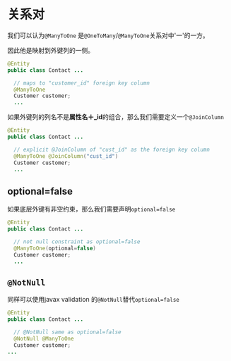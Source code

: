 # 关系对

我们可以认为`@ManyToOne` 是`@OneToMany`/`@ManyToOne`关系对中'一'的一方。

因此他是映射到外键列的一侧。

```java
@Entity
public class Contact ...

  // maps to "customer_id" foreign key column
  @ManyToOne
  Customer customer;
  ...
```

如果外键列的列名不是**属性名＋_id**的组合，那么我们需要定义一个`@JoinColumn`

```java
@Entity
public class Contact ...

  // explicit @JoinColumn of "cust_id" as the foreign key column
  @ManyToOne @JoinColumn("cust_id")
  Customer customer;
  ...
```

## optional=false

如果底层外键有非空约束，那么我们需要声明`optional=false`

```java
@Entity
public class Contact ...

  // not null constraint as optional=false
  @ManyToOne(optional=false)
  Customer customer;
  ...
```

## `@NotNull`

同样可以使用javax validation 的`@NotNull`替代`optional=false`

```java
@Entity
public class Contact ...

  // @NotNull same as optional=false
  @NotNull @ManyToOne
  Customer customer;
...
```
